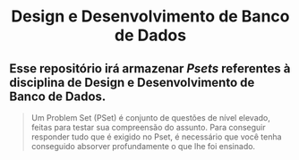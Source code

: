 <div align="center">
  
# Design e Desenvolvimento de Banco de Dados

</div>

## Esse repositório irá armazenar _Psets_ referentes à disciplina de Design e Desenvolvimento de Banco de Dados.
> Um Problem Set (PSet) é conjunto de questões de nível elevado, feitas para testar sua compreensão do assunto. Para conseguir responder tudo que é exigido no Pset, é necessário que você tenha conseguido absorver profundamente o que lhe foi ensinado.
